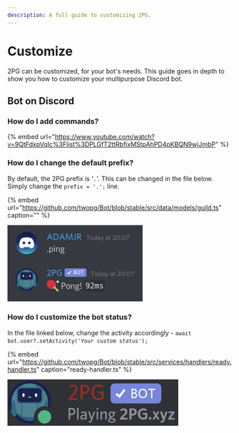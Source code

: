 ```yaml
---
description: A full guide to customizing 2PG.
---
```


# Customize

2PG can be customized, for your bot's needs. This guide goes in depth to show you how to customize your multipurpose Discord bot.

## Bot on Discord

### **How do I add commands?**

{% embed url="https://www.youtube.com/watch?v=9QtFdxpVqIc%3Flist%3DPLGfT2ttRbfixMStpAhPD4pKBQN9wjJmbP" %}

### **How do I change the default prefix?**

By default, the 2PG prefix is '`.`'. This can be changed in the file below. Simply change the `prefix = '.';` line.

{% embed url="https://github.com/twopg/Bot/blob/stable/src/data/models/guild.ts" caption="" %}

![2PG ping command](../../.gitbook/assets/image%20%2817%29.png)

### How do I customize the bot status?

In the file linked below, change the activity accordingly - `await bot.user?.setActivity('Your custom status');`

{% embed url="https://github.com/twopg/Bot/blob/stable/src/services/handlers/ready.handler.ts" caption="ready-handler.ts" %}

![Example of 2PG&apos;s status](../../.gitbook/assets/image%20%2814%29.png)

